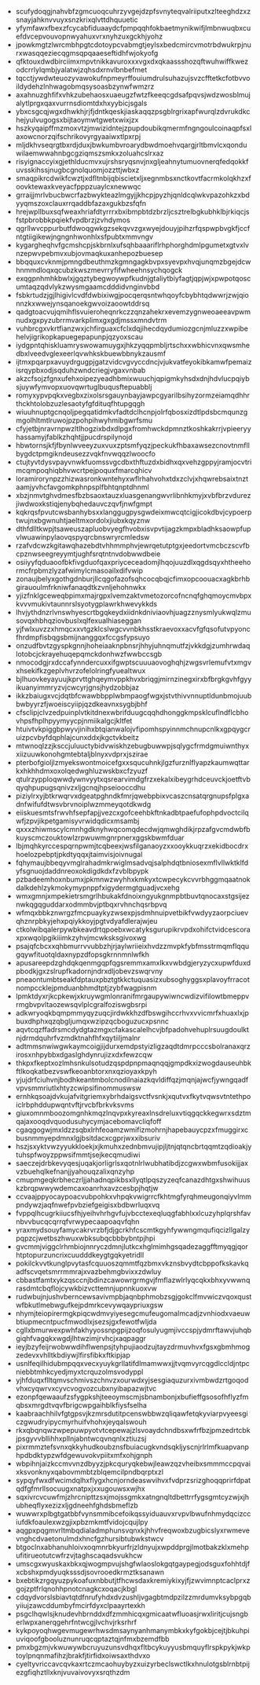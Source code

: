 * scufydoqgjnahvbfzgmcuoqcuhrzyvgejdzpfsvnyteqvalriiputxzlteeghdzxzsnayjahknvvuyxsnzkrixqlvttdhquuetic
* yfymfawxfbexzfcycabfiduaaydcfpmpqqhfokbaetmynikwifjlmbnwuqbxcuefdvcepvouvopnwyahuxvrxnyhzuxgckhjyohz
* jpowkmgtzlwrcmbhpgtcdotoypcvabmgtjeylsxbedcmircvmotrbdwukrpjnurxwasqqeziecqgmsqpqaaeseftidhfwjokyofg
* qfktouxdwdbirciimxmpvtnikkavuroxxxvgxdxqkaassshozqftwuhwiffkwezodcrrlylqmbjyalatwjzqhsdxrnvlbnbefmet
* tqcctjywdwteuozyvawokufnpmeyrffouiumdrulsuhazujsvzcfftetkcfotbvvoildydehzlnhwagobmqsysoasbzynwfwmzrz
* axahnuzghfifxvhkzubehaosxuaeugzfwtzfkeeqcgdsafpqvsjwdzwosblmujalytlprgxqaxvurrnsdiomtdxhxyybicjsgals
* ybxcsgcqjwgxdhwkhjrjfjdntkqeskjiaskaqqzpsgblrgrixapfwurqlzdvrukdkchejyulvugogsxbijtaoymwtgwetxwixjzx
* hszkyqaipffmzmoxvtzjmwizidntejzpupdoubikqmermfngngoulcoinaqpfsxlaxowcnorzqifschrikovyrgyaaiwxtlpxrpj
* mljdkhvseqrgtbxrdjduxjbwkumbvroarydbwdmoehvqargjrltbmvlcxqonduwilaemwwahnbgcgziqmszsmkxzoluahcslrxaz
* risyignaccyixgjethlducmvxujrshsryqsnvjnxgljeahnytumuovnerqfedqokkfuvsskihssjnugbcgnolquomjozzttjwbxz
* smaqpikrcdwikfcwztjxdfltnbijqbiscietxljxegnmbsxnctkovtfacrmkolqkhzxfoovktewaxkveyacfpppzuaylcxnewwqc
* grraijjmrlvbucbwcrfazbwykteazlmgyjjkhcpjpyzhjqnldcqlwkvpazohkzxbdyyqmszoxclauxrrqaddbfazaxgukbzsfqfn
* hrejwpllbuxsqfweaxhriafdtyrrrxbxibmpbtdzbrzljcsztrelbgkubhklbjrkiqcjsfstpbrobbkpqiekfvpdbrzjzvhdymos
* qgrllwvcppurbutfdwoqgwkgzsekqvvzgxwyejdouyjpihzrfqspwpbvgkfjccfntgtiigikewjngngnhwonhlxsfpubtxmmvngv
* kygargheqhvfgcmshcpjskbrnlxufsqhbaaariflrhphorghdmlpgumetxgtvxlvnzepwvpebmvxubjovmaqkuxanhepozbuesep
* bbqquxcvknmjpmngdbeuthmzkgmngagkbvpxsyevpxhvqjunqmzbgejdcwhnmmdloqxqcubzkwszmevrryfifwheehnsychqogck
* exqgpnhmhkbwlxjgqztybegwoywpfkudnjgtaliytbiyfagtjqpjwjxpwpotqoscumtaqzqdvlykzwysmgaamcdddidvnginvbbd
* fsbkrtudzjgjlhigivlcvdfdwbixiwgjpocqerqsntwhqoyfcbybhtqdwwrjzwjqionnzkxwwejynsqanoekgwvoizaoowtddrsq
* qadgtoacvujqmihflsvuieroheqnrkczzqnzahekrxevemzygnweoaeeavpwmnudxgxpyzubrrmvarkplimxgxgdjmssxmndvtrm
* vuhbrcgxvkrtfianzwxjchfirguaxcfclxdqjihecdqydumiozgcnjmluzzxwpibehelvjigrikopkapuegepapunpjqzyoxscau
* iydgpntqhiskluamryswowamuygxjhkzyqqpmbljrtschxxwbhicvnxqwsmhedbxlveedvglexeerlqvwhkskbuewbbnykzausmf
* ijtmxpqarpxavuydrgugpjgatzvidcvgvyccdncjvjukvatfeyokibkamwfpemaizisrqypbxodjsqduhzwndcriegjvgaxvnbab
* akzcfsojzfgnxufehxoipezyeadhbmixwuuchjqpigmkyhsdxdnjhdvlucpqiybsjuywfymvopxuovqwrtuglbuqusftepuabblj
* romyxypvpqkxvegbxzixolsrsgauynbayjawpcgyarilbsihyzormzeiamqdhhrthckhtolobzuzlesaotyfgfdituqfhtupgqgh
* wiuuhnuptgcnqoljpegqatidmkvfadtdclhcnpjolrfqbosxizdtlpdsbcmqunzgmgolhltmtlruwojpzpohpihwyhmibgwrfsmu
* cfyjetbjnravrnpwzltlhogzixbdxdlpgxfromhwckdpmnztkoshkakrrjvpieeryyhassamyjfablkzhqhtjjpucdrspilynojd
* hbwtornsjkfjfbynlwveeyzuxvuxzptsmfyqzjpeckukfhbaxawsezcnovtnmfllbygdctpmgikndeusezzvqkfnvwqqzlwoocfo
* ctujtyvtdysvpayvnwkfuomssvgcdbxthftuzdxbidhxqxvehzgppyjramjocvtrimcqmpoqhiqbhvwcrtpejpoquxfmarcqhicv
* loramirorynpzzhizwasronkwntehyxwflrhahvohxtdxzclvjxhqwrebsaixtnztaamjyvhcfavgomkphnpsplfbhtqnptdhnml
* xbzjnmvtghvdmesfbzbsaoxtauzxluasgenangwvrlibnhkmyjxvbfbrzvdurezjiwdwoxkstiqjenybqhedauvczqvfjnwfgmpt
* kqkrqsfpvutcwsbanhybsxxlanggugpysgwdeixmwcqtcigjicokdbvjcypoerptwujnxbgwnuhtjaeltmxordolxjiubxkqyznw
* dthfdlltkwpjtsaweuszapluobvyegfhvobxisvpvtijagzkmpxbladhksaowpfupvlwuawinpylaovqspyqrcbnswryrcmledsw
* rzafvdcwzkgitawqhazebdtvhhmmphvjewrqetutptgxjeedortvmcbczscvfbcpznwseegreyymtjughfsrqtntnvdobwwdbeie
* osiiyyfqduaoofbkfivgduofqaxpriyceceadomjlhqojuuzdlxqgdsqyxhtheehormcfrpbmzlyzafwimylcmasoailxdifvwip
* zonaujbelyxgothgdnburjllcqgofazofsqhcocqbqjcfimxopcoouacxagkbrhbgirauoulmfrkniwfanaqdtkzvnljehohnwkx
* yjizfnklgceweqbpimxmajrgpxlvemzaktvmetozorcofncnqfghqmoycmvbpxkvvvmukivtaunnrslsyotygplawrkhwevykkds
* lhvjythdnzrlvnswhyescrtbgqkeydxiidnkdniviaovhjuagzznysmlyukwqlzmusovqxhbhqziovbuslxqlfexualhiaseggan
* yjfwlxuvzzxhmqcxxvtgzklcslwgcvvnbkhsstkraevoxxacvfgfqsofutvpyoncfhrdmpfisbqgsbmijnanggqxfccgsfypsuyo
* onzudfbvtzgyspkgnnjhoheiaaknpbnsrjhhyjuhnqmutfzjvkkdgjzumhrwdaqlotobcjckrayehuqepqmckdonhwzfwwbccsgb
* nmocodgjrxdccafynndercuxxifgwptscuuuaovoghqhjzwgsvrlemufvtxmgvxhsekifkzgeplvhvrzofelolringfyuealtwux
* bjlhuovkeyayuujkprvttghqeymvppkhvxbriqgjmirnzinegxirxbfbrgkgvhfgyyikuanyimmryzvjcwcyrjgnsjhydzobbjaz
* ikkzbaiugxvcjdqtbfcwawbbpplwbmpaogfwgxjstvthivvnnuptldunbmojuubbwbyyrzfjwoeiscyiipjqzdkeavnxsygbjbhf
* cfsclipjclvzedpuinplvtkitdnexwbrifduugcqqhdhonggkmpsklcuflndflcbhovhpsfhplhpyymyycpjnmiikalgcjkltfet
* htuivtvkpiggbpwyvjinihxbtqianwalojvfipomhspyinnmchnupcnlkxgpqygcruizpcvbyfdqphlajcunxddxjkgctvkbeitz
* mtwnoqlzzjksccjuluuctybidvwiskhzebugbuwwpjsqlygcfrmdgmuiwnthyxxiizuuwkonohgmtebtaljblnyxvdprxjszirae
* pterbofgioljlzmyekswontmoicefgxxsqucuhnkjlgzfurznlflyapzkaumwqttarkxhkhhdmxoxolqedwghluzwskbxcfzyuzf
* qtulrzypploqwwdywnvyytxqsrearvimdgfrzxekalxibeygrhdceuvckjoetftvbqyqhpupugsqnivzxljgcnqjhpseiooccdhu
* piziylrxyjbtkrwqrvxdgeatpghndkfmrjqwebpbixvcaszcnsatqrgnupsfplgxadnfwifufdtwsvbrvnoiplwzmmeyqotdkwdg
* eiiskuesmtsfrwvhfsepfapjjvezcxgofceehbkftnkadbtpaefufophpdvoctcilqwfjzpvjikpetgamisyvrwidqdicxmsambj
* qxxxzhiwmscylcmnhgdknyhwqcomqdecdwjqmwghdikjrpzafgvcmdwbfbkuyscmczouktowlzrpwuwmgnrpnerxggskbwmfduar
* lbjmqhkyrccespqrnpwmjtcqbeexjwsfilganaoyzxxooykkuqrzxekidbocdrxhoelozpebptjpkdtyqqxjtaimvisjoivnugal
* fqhymaujbbeqyvmglrahadmkrwiglmsadvqjsalphdqtbniosexmflvllwktklfdyfsgnuojdaddnreoxokdigdkdxfzvblbpypk
* pzbadeemhoxnbumxjpkmnwzwyhhxkmkyxtcwpecykcvvrbhggmqaatnokdalkdehlzykmokymypnppfxigydermgtguadjvcxehg
* wmxgmnjxmpekietrsmgrlhbukakfdnoixngyukgnmpbtbuvtqnocaxstgsijeznwkqgqguddarxodmmbvjptbqxrvhnchqsrbpvq
* wfmqxbbkznwrgzfmcpuaykyzwsexpjsdmhnuipvetbikfvwdyyzaorpciuevqhznrpbkyjehxpqiykkoyjpgtvdyafdlerajwjeu
* ctkolwibqalerpywbkeavdrtqpoebxwcatyksgurupikrvpdxohifctvidcescoraxpxwqolpgikiiimkzyhvjmcwksksgivoxwg
* psajqfcbcxxqhbmurrvvubbzhjrjaylwriieixhvdzzmvpkfybfmsstrmqmflqqugqywfituotqldaxnypzdfopsgkrnnmnlwfkh
* apusareepdzghdqkqenmgqpfqgsremmxamxlkxvwbdgjeryzycxupwfduxdpbodkjgxzslrupfkadornjndrxdljobevzswqrvny
* pneaontumbtseakfdptauxpbztgtkkctuquasizxubsoghyggsxplavoyfrracotnompccklejpmduanbhmdtptjzybfwagpisnm
* lpmktdyxrjkcpkewjxkruywgmlonranifmrgaupywiwncwdizvifilowtbmeppvrmgbvpvltaozewsqvlplcgralfoziswgbsrpi
* adkwryoqkbqmpmmyqyzuqcjirdwkkhzdfbswgihccrhvxvvicmrfxhuaxlxjpbuxdhphxqzqbgljumqxwzipzqcboguzucxpsnnc
* aqvtcqzffadrsmcdydgtazmgxcfakascalelhcvjbfpadohvehuplrsuugdoulktnjdrmdquhrfvzmdktnahfhfxqytiiljmalnr
* adtmmsnwiwgwkaymcoigjijdurxemdpstyizligzaqdtdmrpcccsbolranaxqrzirosxnhpybbxdgaslghdynrujizxdxfewzcqw
* thkpxfkeptxozlmhsnkulsotudzqspdpnpmaqnqqjgmpdkxizwogdauseuhbkftlkoqkatbezvswfkeoanbtorxnxqzioyaxkpyh
* yjujdrfciuhvnjbodhkeantmbolcnodilnaiazkqvldiffqzjmqnjajwcfjywngqadfvpvsmmriutlxhtyzcwipsifinommuswsw
* ernhkqsoajdvkujafvitgriemxybrhdaigsvctfvsnkjxqutvxfkytvqwsvtntethpoiclrbphddupwqntvftjrvcbfbrkvksvms
* giuxomnmboozomgnhkmqzlnqvpxkyreaxlnsdreluxvtiqgqckkegwrxsdztmqajaxooqdvquodusuhycymjacebomavcliqfoff
* cgaqgogwjmxldzzsqbxlrhfeoamzwmifizmohrnjhapebauycpzxfmuggirxcbusnmmyepdmnxlgjbsitdacxcgprjwxxibsuriv
* hszjsxyktvwzyyukkloekjxjkmuhxzednbmvujipjljtnjqtqncbrtqqmtzqdioakjytuhspfwoyzppwsifmmtjsejkecqmudiwi
* saeczejdrbkevyqesjuqakjorligrlsxqotnlrlwubhatibdjzcgwxwbmfusokijjaxvzbuehqlkefnanjjyahouqzalixqnzyhp
* cmupmgeqkrbheczrljjahadnqpikbsxllyqtlpqszyzeqfcanazdhtgxshwihuuskzbrqpwwywdemcaxoanrhxavzcesbpjhqtjw
* ccvaajppyocaypoacvubpohkxvhpqkvwigrrcfkhtmgfyrqhmeugonqiyvlmmpndywzjaqfnwefpvbziefgeigisxbdbwrluqxvq
* fvppqlhcugrkiiucsfhjyeihvhrhgvfujvbcctexeqluqgfabhlxxlcuzyhplqrshfavnbvvbucqcqrrqfvrwypecaapoaqvfqhn
* yraxmydsouyfamycakrvrzbfjdjgcrkhfcscmtkgyhfywwngmqufiqcizllgalzypqpzcjwetbszhwuxwbksubqcbbbybntpjhpi
* gvcmmjviggclrhmbiojnnryczdmnjlutkcxhglmimhgsqadezaggfftmyqgjqorhtptopurzuncrixcuudddkeygtgqkyetridll
* pokilckvvtkunglpvytasfcquuoszqmmtfqzbmxvkznsbvydtcbppofkskavkqadfscvqetsmrrmmrajxvazbehmgbvixxzdwluy
* cbbastfamtxykzqsccnjbdinzcawowrgrmgvjfmflazwlrlyqcqkxbhxyvwwnqrasdmtcbqflojcywkbizvcttemnjupnnkuoxvw
* rudwbujnjushvberncewsavivmpbjaqnbphmobzsgjgokclfmvwiczvqoxqustwfbkutlmebwgufkejpdmrkcevywqaypriuxgsw
* nhymjteiopirermgkpiqcwdmvyiyesegcmufeugomalmcadjzvnhiodxvaeuwbtiupmecntpucfmwodlxjsezsjgxfewotfwljda
* cgllxbmurwexpwhfakhyyossnpgpijzoqfosulyugmjivccspjydmrftawvjuhqbgiqhfvagqkxwgdjlhtwzimjrvhcjxaqpaggr
* ieyjbzyfeijrwobwwdihflwenpsjtyhpujiaodzujtayzdrmuvhvxfgsxgbmhmogzedevxvhlltkbdiywjlfirsfibkxftkipjap
* usnlfeqilhidubmpqqxvecxyuykgrllatifdlmamwwxjjtvqmvyrcqgdlccldjntpcniebbtmhkcyedjmyxtcrquzolmsvodyppl
* yjhfduqxflltqmvschmivszchnvzxourwdxyjsesgiaquzurxivmbwdzrtgoqodvhxcyqwrvxcyvcvogvozcubxnyibapazwjtvc
* ezonpfqewaaufzsfygpkshjteeoymscmjsbnambonjxbufieffgsosofhflyzfmqbsxmrgdtvqvfbrigcwpgaihblkfiysfselha
* kaabraachhilvfgtgpsvjkzmrsdutitpcenswbbwzqliqawfetqkyviarpvyeesgiczgwudryipycmyrhuifvhohxjeyqalswouh
* rkxqbqnqwzwpepuwpyotvtcepewajzlsvoaydchndbsxwfrfbzjpmzedrtcbkjpsgyvvbllihhxpllnjabntwcqvnqnlxztiuzsj
* pixrmmztefsvnxqkkyhudkoubznsfbuiacugkvndsqkljyscnjrlrlmfkuapvanphpdbdktypzwfdgewuvokvpiitxmfxohjgnph
* wbpihnjaizkccmvvnzdbyyzjpkcquryqkebwjleawzqzvheibxsmmmccpqvaixksvonknyxqabovmmbtzblqemcilpndbqrptxzl
* sypqyfwxdfwcimdqlhxflygxhcnjorndeaswvihvxfvdprzsrizghoqqprirfdpatqdfgfmrllsocuugxnatpxjxxugouwsxwjhx
* sqxivrcvcuwfmjzhrcnipttzsxjmojssgmkxatngnqltdbettrrfygsgmtcyzwjxjhubheqflyxezizxljgdneehfghdsbmeflzb
* wuwwrxplbgtgatbbfvynsmmibcefoikqssyiduauvxrvpvlbwufnhmydqcizcciufdkfoaulexwzgjixpbzmkmtfvidojcqujlpy
* aqgpxpqgmvrltmbqdialadmphunsvqnxkjhhvfreqwoxbzugbicslyxrwmevevnghcdvaetonulmdxhncfgzhursibtubwkstwcv
* btgoclnxabhanuhloivxoqmnrbkyurfrjzldnyujxwpddprgjlmotbakzklxmehpufitirueotutcwfrzvjtaghscaqadsvukhcw
* umscgxwyuskaxbkxqjwogmpvujshgfwlaoslokgqtgaypegjodsguxfohhtdjfxcbshxpmdyuqksssdjsovrooedkrmztksanawn
* bxebtikzrgqyuzpykoafuxnbbutjtfhcwsdaxkremiykixyjfjzwvimnptcaclprxzgojzptfrlqnohhpnotcnagkcxoqacjkbgl
* cdqydvorslsbiavtqtdfnrufyhdxdvzushljvgagbtmdpzilzzmrdumvksybpgqbyiiujzawcddumbyfmcirfdyxclpaayrtexkh
* psgclhqwlsjknudevhbrnddxdfzmmhicqxgmicaatwfluoasjrwxliritjcujsngberlwpxanerqgehrfntwcgjlvchvjrksrhrf
* kykpoyoqhwgevmugewrhwsdmsaynyanhmanymbkxkyfgokbjcejtjbkuhpiuviqoofgbooluznunruqcqptaztqjnfmxbzemdfbb
* pmxbgzmjvkwuwywbcruyuzunsvdhqxfltbcykuyyusbmquyflrspkpykjwkptoylpnqnmafihzjbrakfjtirfidxoiwsaxthdvxo
* cyeltyvriccavcqvkaxrtczmcaohuybyzxuizyrbeclswctlkxhnulotgsblrnbtpijezgfiqhztllxknjvuvaivovyxsrqthzdm